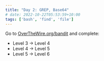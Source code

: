 ```yaml
---
title: "Day 2: GREP, Base64"
# date: 2022-10-22T05:53:59+10:00
tags: ['bash', 'find', 'file']
---
```


Go to [OverTheWire.org/bandit](https://overthewire.org/wargames/bandit/) and complete:
- Level 3 → Level 4
- Level 4 → Level 5
- Level 5 → Level 6